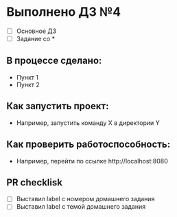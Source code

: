 # Выполнено ДЗ №4

 - [ ] Основное ДЗ
 - [ ] Задание со *

## В процессе сделано:
 - Пункт 1
 - Пункт 2

## Как запустить проект:
 - Например, запустить команду X в директории Y

## Как проверить работоспособность:
 - Например, перейти по ссылке http://localhost:8080

## PR checklisk
 - [ ] Выставил label с номером домашнего задания
 - [ ] Выставил label с темой домашнего задания
